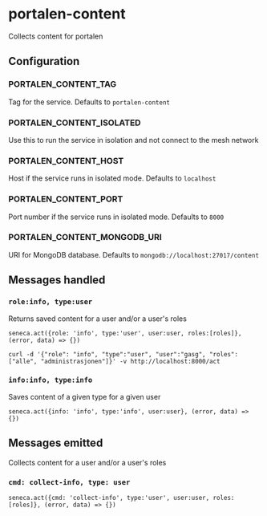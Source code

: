 # portalen-content
Collects content for portalen

## Configuration

### PORTALEN_CONTENT_TAG
Tag for the service. Defaults to ```portalen-content```

### PORTALEN_CONTENT_ISOLATED
Use this to run the service in isolation and not connect to the mesh network

### PORTALEN_CONTENT_HOST
Host if the service runs in isolated mode. Defaults to ```localhost```

### PORTALEN_CONTENT_PORT
Port number if the service runs in isolated mode. Defaults to ```8000```

### PORTALEN_CONTENT_MONGODB_URI
URI for MongoDB database. Defaults to ```mongodb://localhost:27017/content```

## Messages handled

### ```role:info, type:user```

Returns saved content for a user and/or a user's roles

```seneca.act({role: 'info', type:'user', user:user, roles:[roles]}, (error, data) => {})```

```curl -d '{"role": "info", "type":"user", "user":"gasg", "roles": ["alle", "administrasjonen"]}' -v http://localhost:8000/act```

### ```info:info, type:info```
Saves content of a given type for a given user

```seneca.act({info: 'info', type:'info', user:user}, (error, data) => {})```

## Messages emitted

Collects content for a user and/or a user's roles

### ```cmd: collect-info, type: user```

```seneca.act({cmd: 'collect-info', type:'user', user:user, roles:[roles]}, (error, data) => {})```
